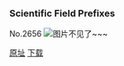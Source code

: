 ### Scientific Field Prefixes
No.2656
![图片不见了~~~](https://imgs.xkcd.com/comics/scientific_field_prefixes.png)

[原址](https://xkcd.com//2656) [下载](https://imgs.xkcd.com/comics/scientific_field_prefixes.png)

